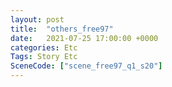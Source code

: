 ```yaml
---
layout: post
title:  "others_free97"
date:   2021-07-25 17:00:00 +0000
categories: Etc
Tags: Story Etc
SceneCode: ["scene_free97_q1_s20"]
---
```

